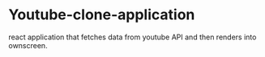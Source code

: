 # Youtube-clone-application
react application that fetches data from youtube API and then renders into ownscreen.
